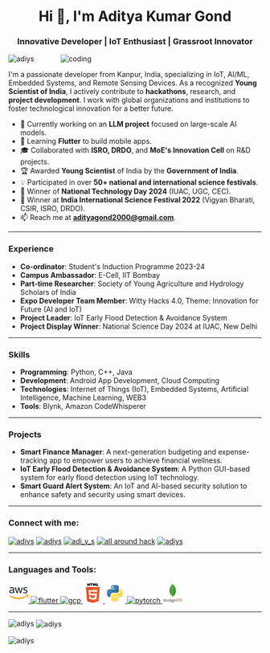 <h1 align="center">Hi 👋, I'm Aditya Kumar Gond</h1>
<h3 align="center">Innovative Developer | IoT Enthusiast | Grassroot Innovator</h3>

<img align='right' alt='coding' width='400' src='https://miro.medium.com/v2/resize:fit:1360/1*VON9gHTrzeHZbHfXsqfzEA.gif'>

<p align="left"> <img src="https://komarev.com/ghpvc/?username=adiys&label=Profile%20views&color=0e75b6&style=flat" alt="adiys" /> </p>

<p>I'm a passionate developer from Kanpur, India, specializing in IoT, AI/ML, Embedded Systems, and Remote Sensing Devices. As a recognized <strong>Young Scientist of India</strong>, I actively contribute to <strong>hackathons</strong>, research, and <strong>project development</strong>. I work with global organizations and institutions to foster technological innovation for a better future.</p>

- 🔭 Currently working on an **LLM project** focused on large-scale AI models.
- 🌱 Learning **Flutter** to build mobile apps.
- 🎓 Collaborated with **ISRO, DRDO**, and **MoE's Innovation Cell** on R&D projects.
- 🏆 Awarded **Young Scientist** of India by the **Government of India**.
- 💡 Participated in over **50+ national and international science festivals**.
- 🏅 Winner of **National Technology Day 2024** (IUAC, UGC, CEC).
- 🏅 Winner at **India International Science Festival 2022** (Vigyan Bharati, CSIR, ISRO, DRDO).
- 📫 Reach me at **adityagond2000@gmail.com**.

---

### **Experience**
- **Co-ordinator**: Student's Induction Programme 2023-24
- **Campus Ambassador**: E-Cell, IIT Bombay  
- **Part-time Researcher**: Society of Young Agriculture and Hydrology Scholars of India  
- **Expo Developer Team Member**: Witty Hacks 4.0, Theme: Innovation for Future (AI and IoT)  
- **Project Leader**: IoT Early Flood Detection & Avoidance System  
- **Project Display Winner**: National Science Day 2024 at IUAC, New Delhi

---

### **Skills**
- **Programming**: Python, C++, Java  
- **Development**: Android App Development, Cloud Computing  
- **Technologies**: Internet of Things (IoT), Embedded Systems, Artificial Intelligence, Machine Learning, WEB3  
- **Tools**: Blynk, Amazon CodeWhisperer  

---

### **Projects**
- **Smart Finance Manager**: A next-generation budgeting and expense-tracking app to empower users to achieve financial wellness.  
- **IoT Early Flood Detection & Avoidance System**: A Python GUI-based system for early flood detection using IoT technology.  
- **Smart Guard Alert System**: An IoT and AI-based security solution to enhance safety and security using smart devices.

---

<h3 align="left">Connect with me:</h3>
<p align="left">
  <a href="https://x.com/adii_y_s" target="blank"><img align="center" src="https://raw.githubusercontent.com/rahuldkjain/github-profile-readme-generator/master/src/images/icons/Social/twitter.svg" alt="adiys" height="30" width="40" /></a>
  <a href="https://fb.com/adiys" target="blank"><img align="center" src="https://raw.githubusercontent.com/rahuldkjain/github-profile-readme-generator/master/src/images/icons/Social/facebook.svg" alt="adiys" height="30" width="40" /></a>
  <a href="https://instagram.com/adi_y_s" target="blank"><img align="center" src="https://raw.githubusercontent.com/rahuldkjain/github-profile-readme-generator/master/src/images/icons/Social/instagram.svg" alt="adi_y_s" height="30" width="40" /></a>
  <a href="https://www.youtube.com/@AllAroundScience_ys" target="blank"><img align="center" src="https://raw.githubusercontent.com/rahuldkjain/github-profile-readme-generator/master/src/images/icons/Social/youtube.svg" alt="all around hack" height="30" width="40" /></a>
  <a href="https://www.hackerrank.com/adiys" target="blank"><img align="center" src="https://raw.githubusercontent.com/rahuldkjain/github-profile-readme-generator/master/src/images/icons/Social/hackerrank.svg" alt="adiys" height="30" width="40" /></a>
</p>

---

<h3 align="left">Languages and Tools:</h3>
<p align="left">
  <a href="https://aws.amazon.com" target="_blank" rel="noreferrer"> <img src="https://raw.githubusercontent.com/devicons/devicon/master/icons/amazonwebservices/amazonwebservices-original-wordmark.svg" alt="aws" width="40" height="40"/> </a> 
  <a href="https://flutter.dev" target="_blank" rel="noreferrer"> <img src="https://www.vectorlogo.zone/logos/flutterio/flutterio-icon.svg" alt="flutter" width="40" height="40"/> </a> 
  <a href="https://cloud.google.com" target="_blank" rel="noreferrer"> <img src="https://www.vectorlogo.zone/logos/google_cloud/google_cloud-icon.svg" alt="gcp" width="40" height="40"/> </a> 
  <a href="https://www.w3.org/html/" target="_blank" rel="noreferrer"> <img src="https://raw.githubusercontent.com/devicons/devicon/master/icons/html5/html5-original-wordmark.svg" alt="html5" width="40" height="40"/> </a> 
  <a href="https://www.python.org" target="_blank" rel="noreferrer"> <img src="https://raw.githubusercontent.com/devicons/devicon/master/icons/python/python-original.svg" alt="python" width="40" height="40"/> </a> 
  <a href="https://pytorch.org/" target="_blank" rel="noreferrer"> <img src="https://www.vectorlogo.zone/logos/pytorch/pytorch-icon.svg" alt="pytorch" width="40" height="40"/> </a> 
  <a href="https://www.mongodb.com/" target="_blank" rel="noreferrer"> <img src="https://raw.githubusercontent.com/devicons/devicon/master/icons/mongodb/mongodb-original-wordmark.svg" alt="mongodb" width="40" height="40"/> </a> 
</p>

---

<p><img align="left" src="https://github-readme-stats.vercel.app/api/top-langs?username=adiys&show_icons=true&locale=en&layout=compact" alt="adiys" /></p>
<p>&nbsp;<img align="center" src="https://github-readme-stats.vercel.app/api?username=adiys&show_icons=true&locale=en" alt="adiys" /></p>
<p><img align="center" src="https://github-readme-streak-stats.herokuapp.com/?user=adiys&" alt="adiys" /></p>
